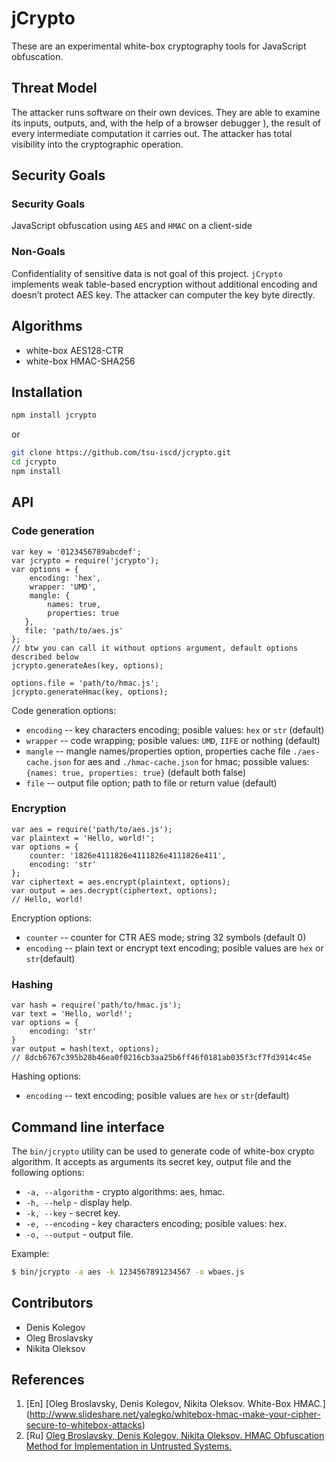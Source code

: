 # jCrypto
These are an experimental white-box cryptography tools for JavaScript obfuscation.

## Threat Model
The attacker runs software on their own devices. They are able to examine its inputs, outputs, and, with the help of a browser debugger ), the result of every intermediate computation it carries out. The attacker has total visibility into the cryptographic operation.

## Security Goals
### Security Goals
JavaScript obfuscation using `AES` and `HMAC` on a client-side

### Non-Goals
Confidentiality of sensitive data is not goal of this project.
`jCrypto` implements weak table-based encryption without additional encoding and doesn’t protect AES key. The attacker can computer the key byte directly.

## Algorithms
- white-box AES128-CTR
- white-box HMAC-SHA256

## Installation
```bash
npm install jcrypto
```
or
```bash
git clone https://github.com/tsu-iscd/jcrypto.git
cd jcrypto
npm install
```

## API

### Code generation

```node
var key = '0123456789abcdef';
var jcrypto = require('jcrypto');
var options = {  
    encoding: 'hex',
    wrapper: 'UMD',
    mangle: {  
        names: true,
        properties: true
   },
   file: 'path/to/aes.js'
};
// btw you can call it without options argument, default options described below
jcrypto.generateAes(key, options);

options.file = 'path/to/hmac.js';
jcrypto.generateHmac(key, options);
```

Code generation options:
* `encoding` -- key characters encoding; posible values: `hex` or `str` (default)
* `wrapper` --  code wrapping; posible values: `UMD`, `IIFE` or nothing (default)
* `mangle` -- mangle names/properties option, properties cache file `./aes-cache.json` for aes and `./hmac-cache.json` for hmac; possible values: `{names: true, properties: true}` (default both false)
* `file` -- output file option; path to file or return value (default)

### Encryption

```node
var aes = require('path/to/aes.js');
var plaintext = 'Hello, world!';
var options = {
    counter: '1826e4111826e4111826e4111826e411', 
    encoding: 'str'
};
var ciphertext = aes.encrypt(plaintext, options);
var output = aes.decrypt(ciphertext, options);
// Hello, world!
```

Encryption options:

* `counter` -- counter for CTR AES mode; string 32 symbols (default 0)
* `encoding` -- plain text or encrypt text encoding; posible values are `hex` or `str`(default)


### Hashing

```node
var hash = require('path/to/hmac.js');
var text = 'Hello, world!';
var options = {
    encoding: 'str'
}
var output = hash(text, options);
// 8dcb6767c395b28b46ea0f0216cb3aa25b6ff46f0181ab035f3cf7fd3914c45e
```

Hashing options:
* `encoding` -- text encoding; posible values are `hex` or `str`(default)


## Command line interface

The `bin/jcrypto` utility can be used to generate code of white-box crypto algorithm. It accepts as arguments its secret key, output file and the following options:

* `-a, --algorithm` -  crypto algorithms: aes, hmac.
* `-h, --help` -  display help.
* `-k, --key` - secret key.
* `-e, --encoding` - key characters encoding; posible values: hex.
* `-o, --output` - output file.

Example:

```bash
$ bin/jcrypto -a aes -k 1234567891234567 -o wbaes.js
```


## Contributors
- Denis Kolegov
- Oleg Broslavsky
- Nikita Oleksov

## References
1. [En] [Oleg Broslavsky, Denis Kolegov, Nikita Oleksov. White-Box HMAC.] (http://www.slideshare.net/yalegko/whitebox-hmac-make-your-cipher-secure-to-whitebox-attacks)
2. [Ru] [Oleg Broslavsky, Denis Kolegov, Nikita Oleksov. HMAC Obfuscation Method for Implementation in Untrusted Systems. ](http://www.mathnet.ru/links/31303c3ca85d02fecff4f980a844ddc1/pdma275.pdf)

